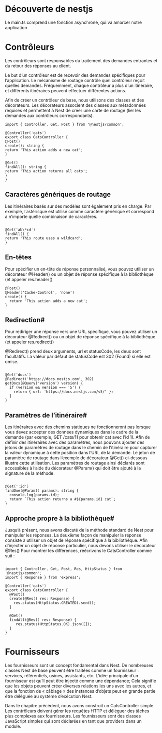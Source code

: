 # Découverte de nestjs

Le main.ts comprend une fonction asynchrone, qui va amorcer notre application

# Contrôleurs

Les contrôleurs sont responsables du traitement des demandes entrantes et du retour des réponses au client.

Le but d’un contrôleur est de recevoir des demandes spécifiques pour l’application. Le mécanisme de routage contrôle quel contrôleur reçoit quelles demandes. Fréquemment, chaque contrôleur a plus d’un itinéraire, et différents itinéraires peuvent effectuer différentes actions.

Afin de créer un contrôleur de base, nous utilisons des classes et des décorateurs. Les décorateurs associent des classes aux métadonnées requises et permettent à Nest de créer une carte de routage (lier les demandes aux contrôleurs correspondants).

```
import { Controller, Get, Post } from '@nestjs/common';

@Controller('cats')
export class CatsController {
@Post()
create(): string {
return 'This action adds a new cat';
}

@Get()
findAll(): string {
return 'This action returns all cats';
}
}
```

## Caractères génériques de routage

Les itinéraires basés sur des modèles sont également pris en charge. Par exemple, l’astérisque est utilisé comme caractère générique et correspond à n’importe quelle combinaison de caractères.

```

@Get('ab\*cd')
findAll() {
return 'This route uses a wildcard';
}
```

## En-têtes

Pour spécifier un en-tête de réponse personnalisé, vous pouvez utiliser un décorateur @Header() ou un objet de réponse spécifique à la bibliothèque (et appeler res.header()

```
@Post()
@Header('Cache-Control', 'none')
create() {
  return 'This action adds a new cat';
}
```

## Redirection#

Pour rediriger une réponse vers une URL spécifique, vous pouvez utiliser un décorateur @Redirect() ou un objet de réponse spécifique à la bibliothèque (et appeler res.redirect()

@Redirect() prend deux arguments, url et statusCode, les deux sont facultatifs. La valeur par défaut de statusCode est 302 (Found) si elle est omise.

```

@Get('docs')
@Redirect('https://docs.nestjs.com', 302)
getDocs(@Query('version') version) {
  if (version && version === '5') {
    return { url: 'https://docs.nestjs.com/v5/' };
  }
}

```

## Paramètres de l’itinéraire#

Les itinéraires avec des chemins statiques ne fonctionneront pas lorsque vous devez accepter des données dynamiques dans le cadre de la demande (par exemple, GET /cats/11 pour obtenir cat avec l’id 1). Afin de définir des itinéraires avec des paramètres, nous pouvons ajouter des jetons de paramètres de routage dans le chemin de l’itinéraire pour capturer la valeur dynamique à cette position dans l’URL de la demande. Le jeton de paramètre de routage dans l’exemple de décorateur @Get() ci-dessous illustre cette utilisation. Les paramètres de routage ainsi déclarés sont accessibles à l’aide du décorateur @Param() qui doit être ajouté à la signature de la méthode.

```

@Get(':id')
findOne(@Param() params): string {
  console.log(params.id);
  return `This action returns a #${params.id} cat`;
}
```

## Approche propre à la bibliothèque#

Jusqu’à présent, nous avons discuté de la méthode standard de Nest pour manipuler les réponses. La deuxième façon de manipuler la réponse consiste à utiliser un objet de réponse spécifique à la bibliothèque. Afin d’injecter un objet de réponse particulier, nous devons utiliser le décorateur @Res() Pour montrer les différences, réécrivons le CatsController comme suit :

```

import { Controller, Get, Post, Res, HttpStatus } from '@nestjs/common';
import { Response } from 'express';

@Controller('cats')
export class CatsController {
  @Post()
  create(@Res() res: Response) {
    res.status(HttpStatus.CREATED).send();
  }

  @Get()
  findAll(@Res() res: Response) {
     res.status(HttpStatus.OK).json([]);
  }
}

```

# Fournisseurs

Les fournisseurs sont un concept fondamental dans Nest. De nombreuses classes Nest de base peuvent être traitées comme un fournisseur : services, référentiels, usines, assistants, etc. L’idée principale d’un fournisseur est qu’il peut être injecté comme une dépendance; Cela signifie que les objets peuvent créer diverses relations les uns avec les autres, et que la fonction de « câblage » des instances d’objets peut en grande partie être déléguée au système d’exécution Nest.

Dans le chapitre précédent, nous avons construit un CatsController simple. Les contrôleurs doivent gérer les requêtes HTTP et déléguer des tâches plus complexes aux fournisseurs. Les fournisseurs sont des classes JavaScript simples qui sont déclarées en tant que providers dans un module.
